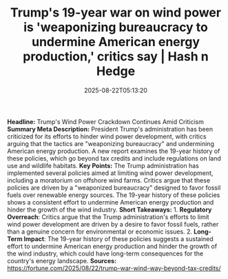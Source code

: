 ﻿---
title: "Trump's 19-year war on wind power is 'weaponizing bureaucracy to undermine American energy production,' critics say | Hash n Hedge"
date: "2025-08-22T05:13:20"
category: "Markets"
summary: ""
slug: "trumps-19year-war-on-wind-power-is-weaponizing-bureaucracy-t"
source_urls:
  - ""
seo:
  title: "Trump's 19-year war on wind power is 'weaponizing bureaucracy to undermine American energy production,' critics say | Hash n Hedge | Hash n Hedge"
  description: ""
  keywords: ["news", "markets", "brief"]
---
**Headline:** Trump's Wind Power Crackdown Continues Amid Criticism  **Summary Meta Description:** President Trump's administration has been criticized for its efforts to hinder wind power development, with critics arguing that the tactics are "weaponizing bureaucracy" and undermining American energy production. A new report examines the 19-year history of these policies, which go beyond tax credits and include regulations on land use and wildlife habitats.  **Key Points:**   The Trump administration has implemented several policies aimed at limiting wind power development, including a moratorium on offshore wind farms.  Critics argue that these policies are driven by a "weaponized bureaucracy" designed to favor fossil fuels over renewable energy sources.  The 19-year history of these policies shows a consistent effort to undermine American energy production and hinder the growth of the wind industry.  **Short Takeaways:**  1. **Regulatory Overreach**: Critics argue that the Trump administration's efforts to limit wind power development are driven by a desire to favor fossil fuels, rather than a genuine concern for environmental or economic issues. 2. **Long-Term Impact**: The 19-year history of these policies suggests a sustained effort to undermine American energy production and hinder the growth of the wind industry, which could have long-term consequences for the country's energy landscape.  **Sources:**  https://fortune.com/2025/08/22/trump-war-wind-way-beyond-tax-credits/